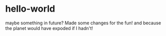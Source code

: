 # hello-world
maybe something in future?
Made some changes for the fun! and because the planet would have expoded if I hadn't!
